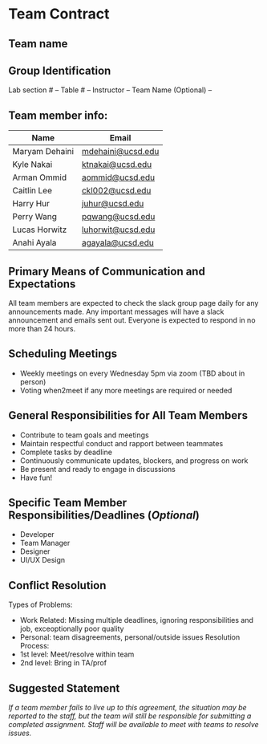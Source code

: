 # Team Contract
## Team name

## Group Identification
Lab section # –
Table # –
Instructor – 
Team Name (Optional) –

## Team member info:

|Name|Email|
|----|--------|
|Maryam Dehaini| mdehaini@ucsd.edu|
|Kyle Nakai|ktnakai@ucsd.edu|
|Arman Ommid|aommid@ucsd.edu|
|Caitlin Lee|ckl002@ucsd.edu|
|Harry Hur|juhur@ucsd.edu|
|Perry Wang|pqwang@ucsd.edu|
|Lucas Horwitz|luhorwit@ucsd.edu|
|Anahi Ayala|agayala@ucsd.edu|


## Primary Means of Communication and Expectations
  All team members are expected to check the slack group page daily for any announcements made. Any important messages will have a slack announcement and emails sent out. Everyone is expected to respond in no more than 24 hours.

## Scheduling Meetings
- Weekly meetings on every Wednesday 5pm via zoom (TBD about in person)
- Voting when2meet if any more meetings are required or needed

## General Responsibilities for All Team Members 
- Contribute to team goals and meetings
- Maintain respectful conduct and rapport between teammates
- Complete tasks by deadline
- Continuously communicate updates, blockers, and progress on work
- Be present and ready to engage in discussions
- Have fun!


## Specific Team Member Responsibilities/Deadlines (*Optional*)
- Developer 
- Team Manager
- Designer
- UI/UX Design


## Conflict Resolution
Types of Problems:
- Work Related: Missing multiple deadlines, ignoring responsibilities and job, exceoptionally poor quality
- Personal: team disagreements, personal/outside issues
Resolution Process: 
- 1st level: Meet/resolve within team
- 2nd level: Bring in TA/prof

## Suggested Statement
*If a team member fails to live up to this agreement, the situation may be reported to the staff, but the team will still be responsible for submitting a completed assignment. Staff will be available to meet with teams to resolve issues.*
